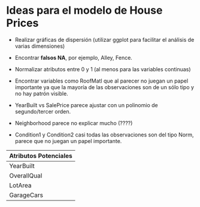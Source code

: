 # Ideas para el modelo de House Prices

* Realizar gráficas de dispersión (utilizar ggplot para facilitar el análisis de varias dimensiones)

* Encontrar **falsos NA**, por ejemplo, Alley, Fence.

* Normalizar atributos entre 0 y 1 (al menos para las variables continuas)

* Encontrar variables como RoofMatl que al parecer no juegan un papel importante
ya que la mayoría de las observaciones son de un sólo tipo y no hay patrón visible.

* YearBuilt vs SalePrice parece ajustar con un polinomio de segundo/tercer orden.

* Neighborhood parece no explicar mucho (????)

* Condition1 y Condition2 casi todas las observaciones son del tipo Norm, parece que
no juegan un papel importante.

|Atributos Potenciales|
|---------------------|
| YearBuilt |
| OverallQual|
| LotArea |
| GarageCars |
